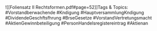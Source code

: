 
![[Foliensatz II Rechtsformen.pdf#page=52]]Tags & Topics:
   #Vorstandberwachende
   #Kndigung
   #HauptversammlungKndigung
   #DividendeGeschftsfhrung
   #BrseGesetze
   #VorstandVertretungsmacht
   #AktienGewinnbeteiligung
   #PersonHandelsregistereintrag
   #Aktienan